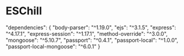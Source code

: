 # ESChill

"dependencies": {
    "body-parser": "^1.19.0",
    "ejs": "^3.1.5",
    "express": "^4.17.1",
    "express-session": "^1.17.1",
    "method-override": "^3.0.0",
    "mongoose": "^5.10.7",
    "passport": "^0.4.1",
    "passport-local": "^1.0.0",
    "passport-local-mongoose": "^6.0.1"
  }
